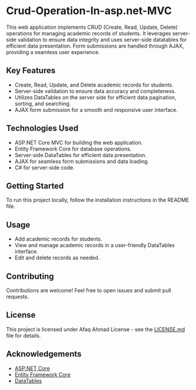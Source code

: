 # Crud-Operation-In-asp.net-MVC

This web application implements CRUD (Create, Read, Update, Delete) operations for managing academic records of students. It leverages server-side validation to ensure data integrity and uses server-side datatables for efficient data presentation. Form submissions are handled through AJAX, providing a seamless user experience.

## Key Features
- Create, Read, Update, and Delete academic records for students.
- Server-side validation to ensure data accuracy and completeness.
- Utilizes DataTables on the server side for efficient data pagination, sorting, and searching.
- AJAX form submission for a smooth and responsive user interface.

## Technologies Used
- ASP.NET Core MVC for building the web application.
- Entity Framework Core for database operations.
- Server-side DataTables for efficient data presentation.
- AJAX for seamless form submissions and data loading.
- C# for server-side code.

## Getting Started
To run this project locally, follow the installation instructions in the README file.

## Usage
- Add academic records for students.
- View and manage academic records in a user-friendly DataTables interface.
- Edit and delete records as needed.

## Contributing
Contributions are welcome! Feel free to open issues and submit pull requests.

## License
This project is licensed under Afaq Ahmad License - see the [LICENSE.md](LICENSE.md) file for details.

## Acknowledgements
- [ASP.NET Core](https://dotnet.microsoft.com/apps/aspnet)
- [Entity Framework Core](https://docs.microsoft.com/en-us/ef/core/)
- [DataTables](https://datatables.net/)
